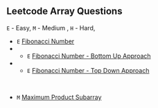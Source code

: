 ## Leetcode Array Questions

`E` - Easy, `M` - Medium , `H` - Hard,

* `E` [Fibonacci Number](lc_509_fibonacci_number/README.md)
* * `E` [Fibonacci Number - Bottom Up Approach](lc_509_fibonacci_number/fibonacci_bottom_up.py)
* * `E` [Fibonacci Number - Top Down Approach](lc_509_fibonacci_number/fibonacci_top_down_recursion.py)


<br>

* `M` [Maximum Product Subarray](lc_152_max_product_subarray/max_product_subarray.py)







